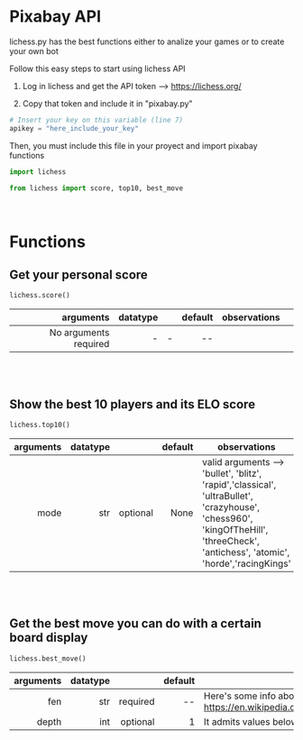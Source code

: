 <h1>Pixabay API</h1>

lichess.py has the best functions either to analize your games or to create your own bot

Follow this easy steps to start using lichess API

1. Log in lichess and get the API token --> https://lichess.org/

2. Copy that token and include it in "pixabay.py"

```python
# Insert your key on this variable (line 7)
apikey = "here_include_your_key"
```


Then, you must include this file in your proyect and import pixabay functions

```python
import lichess
```
```python
from lichess import score, top10, best_move
```

<br>
<h1>Functions</h1>
<h2>Get your personal score</h2>


```python
lichess.score()
```

|   arguments	|   datatype	|   	|   default	|   observations	|   	|
|--:	|--:	|--:	|--:	|---	|---	|
|  No arguments required	|   -	|   -	|   --	|   	|   	|



<br><br>
<h2>Show the best 10 players and its ELO score</h2>


```python
lichess.top10()
```

|   arguments	|   datatype	|   	|   default	|   observations	|   	|
|--:	|--:	|--:	|--:	|---	|---	|
|  mode 	|   str	|   optional	|   None	|   valid arguments --> 'bullet', 'blitz', 'rapid','classical', 'ultraBullet', 'crazyhouse', 'chess960', 'kingOfTheHill', 'threeCheck', 'antichess', 'atomic', 'horde','racingKings' |   	|

<br><br>
<h2>Get the best move you can do with a certain board display</h2>


```python
lichess.best_move()
```

|   arguments	|   datatype	|   	|   default	|   observations	|   	|
|--:	|--:	|--:	|--:	|---	|---	|
|  fen 	|   str	|   required	|   --	|   Here's some info about FEN coding : https://en.wikipedia.org/wiki/Forsyth%E2%80%93Edwards_Notation#:~:text=Forsyth%E2%80%93Edwards%20Notation%20(FEN),Scottish%20newspaper%20journalist%20David%20Forsyth. |   	|
|  depth	|   int	|   optional	|   1	|   It admits values below 10. Returns a list	|   	|
